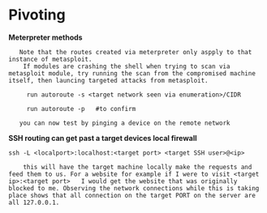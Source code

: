 # Pivoting


**Meterpreter methods** 
       
       Note that the routes created via meterpreter only aspply to that instance of metasploit.
        If modules are crashing the shell when trying to scan via metasploit module, try running the scan from the compromised machine itself, then launcing targeted attacks from metasploit. 
   
         run autoroute -s <target network seen via enumeration>/CIDR
         
         run autoroute -p   #to confirm
         
       you can now test by pinging a device on the remote network
       
       
**SSH routing can get past a target devices local firewall**
   
    ssh -L <localport>:localhost:<target port> <target SSH user>@<ip>
       
        this will have the target machine locally make the requests and feed them to us. For a website for example if I were to visit <target ip>:<target port>   I would get the website that was originally blocked to me. Observing the network connections while this is taking place shows that all connection on the target PORT on the server are all 127.0.0.1. 
       
